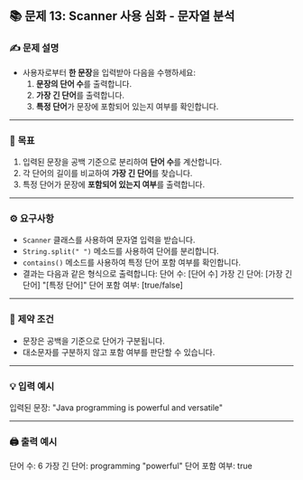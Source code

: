## 📚 문제 13: Scanner 사용 심화 - 문자열 분석

### ✍️ **문제 설명**
- 사용자로부터 **한 문장**을 입력받아 다음을 수행하세요:
    1. **문장의 단어 수**를 출력합니다.
    2. **가장 긴 단어**를 출력합니다.
    3. **특정 단어**가 문장에 포함되어 있는지 여부를 확인합니다.

---

### 🎯 **목표**
1. 입력된 문장을 공백 기준으로 분리하여 **단어 수**를 계산합니다.
2. 각 단어의 길이를 비교하여 **가장 긴 단어**를 찾습니다.
3. 특정 단어가 문장에 **포함되어 있는지 여부**를 출력합니다.

---

### ⚙️ **요구사항**
- `Scanner` 클래스를 사용하여 문자열 입력을 받습니다.
- `String.split(" ")` 메소드를 사용하여 단어를 분리합니다.
- `contains()` 메소드를 사용하여 특정 단어 포함 여부를 확인합니다.
- 결과는 다음과 같은 형식으로 출력합니다:
  단어 수: [단어 수] 가장 긴 단어: [가장 긴 단어] "[특정 단어]" 단어 포함 여부: [true/false]



---

### 🔗 **제약 조건**
- 문장은 공백을 기준으로 단어가 구분됩니다.
- 대소문자를 구분하지 않고 포함 여부를 판단할 수 있습니다.

---

### 💡 **입력 예시**
입력된 문장: "Java programming is powerful and versatile"



---

### 🖨️ **출력 예시**
단어 수: 6 가장 긴 단어: programming "powerful" 단어 포함 여부: true